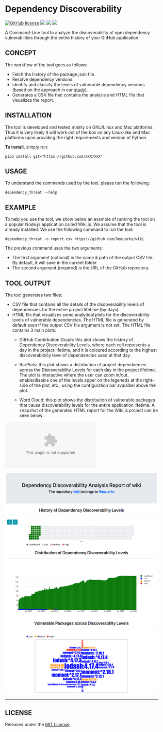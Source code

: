 Dependency Discoverability
=================
[![GitHub license](https://img.shields.io/github/license/Naereen/StrapDown.js.svg)](https://github.com/Naereen/StrapDown.js/blob/master/LICENSE)
![](https://badgen.net/badge/version/v1.0.0/red)
![](https://badgen.net/badge/python/3.5|3.6|3.7/blue)
![](https://badgen.net/badge/PRs/Welcome/green)
   
A Command-Line tool to analyze the discoverability of npm dependency vulnerabilities through the entire history of your GitHub application.


CONCEPT
---------------------------------------------------------------------
The workflow of the tool goes as follows:

* Fetch the history of the package.json file.
* Resolve dependency versions.
* Identify and classify the levels of vulnerable dependency versions (based on the approach in our [study](Anon.)).
* Generates a CSV file that contains the analysis and HTML file that visualizes the report.


INSTALLATION
-----------------------
The tool is developed and tested mainly on GNU/Linux and Mac platforms. Thus it is very likely it will work out of the box
on any Linux-like and Mac platforms upon providing the right requirements and version of Python.

**To install**, simply run:
```
pip3 install git+"https://github.com/XXX/XXX"
```

USAGE
-----------
To understand the commands used by the tool, please run the following:
```
dependency_threat --help
```

EXAMPLE
-----------
To help you use the tool, we show below an example of running the tool on a popular Node.js application called Wiki.js. We assume that the tool is already installed. We use the following command to run the tool:
```
dependency_threat -o report.csv https://github.com/Requarks/wiki
```
The previous command uses the two arguments:
* The first argument (optional) is the name & path of the output CSV file. By default, it will save in the current folder.
* The second argument (required) is the URL of the GitHub repository.


TOOL OUTPUT
-----------
The tool generates two files: 
* CSV file that contains all the details of the discoverability levels of dependencies for the entire project lifetime (by days).
* HTML file that visualizes some analytical plots for the discoverability levels of vulnerable dependencies. The HTML file is generated by default even if the output CSV file argument is not set. The HTML file contains 3 main plots:
    - GitHub Contirbution Graph: this plot shows the history of Dependency Discoverability Levels, where each cell represents a day in the project lifetime, and it is coloured according to the highest discoverabiloity level of dependencies used at that day.

    - BarPlots: this plot shows a distribution of project dependnecies across the Discoverability Levels for each day in the project lifetime. The plot is interactive where the user can zoom in/out, enable/disable one of the levels apper on the legeneds at the right-side of the plot, etc., using the configuration bar avaialbel above the plot.

    - Word Cloud: this plot shows the distribution of vulnerable packages that cause discoverability levels for the entire application lifetime.
A snapshot of the generated HTML report for the Wiki.js project can be seen below:
<embed src="https://github.com/mahmoud-alfadel/Vagrant-Tool-Demo/blob/master/report.html" type="application/html">

![alt text](https://github.com/mahmoud-alfadel/Figure/blob/main/report.png)


---
**LICENSE**
-----------
Released under the [MIT License](https://opensource.org/licenses/mit-license.php).

